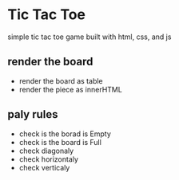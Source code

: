 # Tic Tac Toe
simple tic tac toe game built with html, css, and js

## render the board
- render the board as table
- render the piece as innerHTML

## paly rules
- check is the borad is Empty
- check is the board is Full
- check diagonaly
- check horizontaly
- check verticaly
